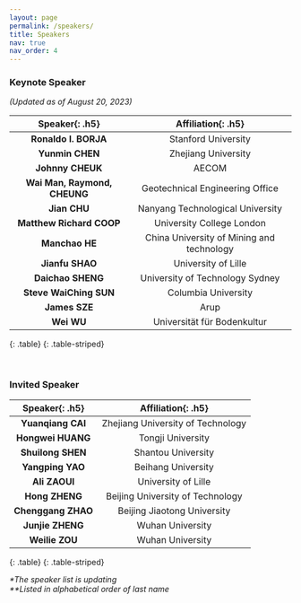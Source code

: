 ```yaml
---
layout: page
permalink: /speakers/
title: Speakers
nav: true
nav_order: 4
---
```


### Keynote Speaker

_(Updated as of August 20, 2023)_

|      **Speaker**{: .h5}      |          **Affiliation**{: .h5}           |
| :--------------------------: | :---------------------------------------: |
|     **Ronaldo I. BORJA**     |            Stanford University            |
|       **Yunmin CHEN**        |            Zhejiang University            |
|       **Johnny CHEUK**       |                   AECOM                   |
| **Wai Man, Raymond, CHEUNG** |      Geotechnical Engineering Office      |
|         **Jian CHU**         |     Nanyang Technological University      |
|   **Matthew Richard COOP**   |         University College London         |
|        **Manchao HE**        | China University of Mining and technology |
|       **Jianfu SHAO**        |            University of Lille            |
|      **Daichao SHENG**       |      University of Technology Sydney      |
|    **Steve WaiChing SUN**    |            Columbia University            |
|        **James SZE**         |                   Arup                    |
|          **Wei WU**          |        Universität für Bodenkultur        |
{: .table}
{: .table-striped}

<br>

### Invited Speaker

| **Speaker**{: .h5} |      **Affiliation**{: .h5}       |
| :----------------: | :-------------------------------: |
| **Yuanqiang CAI**  | Zhejiang University of Technology |
| **Hongwei HUANG**  |         Tongji University         |
| **Shuilong SHEN**  |        Shantou University         |
|  **Yangping YAO**  |        Beihang University         |
|   **Ali ZAOUI**    |        University of Lille        |
|   **Hong ZHENG**   | Beijing University of Technology  |
| **Chenggang ZHAO** |    Beijing Jiaotong University    |
|  **Junjie ZHENG**  |         Wuhan University          |
|   **Weilie ZOU**   |         Wuhan University          |
{: .table}
{: .table-striped}


_*The speaker list is updating_ <br>
_**Listed in alphabetical order of last name_
